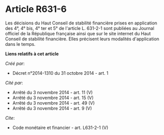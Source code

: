 # Article R631-6

Les décisions du Haut Conseil de stabilité financière prises en application des 4°, 4° bis, 4° ter et 5° de l'article L.
631-2-1 sont publiées au Journal officiel de la République française ainsi que sur le site internet du Haut Conseil de
stabilité financière. Elles précisent leurs modalités d'application dans le temps.

**Liens relatifs à cet article**

_Créé par_:

  - Décret n°2014-1310 du 31 octobre 2014 - art. 1

_Cité par_:

  - Arrêté du 3 novembre 2014 - art. 11 (V)
  - Arrêté du 3 novembre 2014 - art. 15 (V)
  - Arrêté du 3 novembre 2014 - art. 49 (V)
  - Arrêté du 3 novembre 2014 - art. 9 (V)

_Cite_:

  - Code monétaire et financier - art. L631-2-1 (V)
